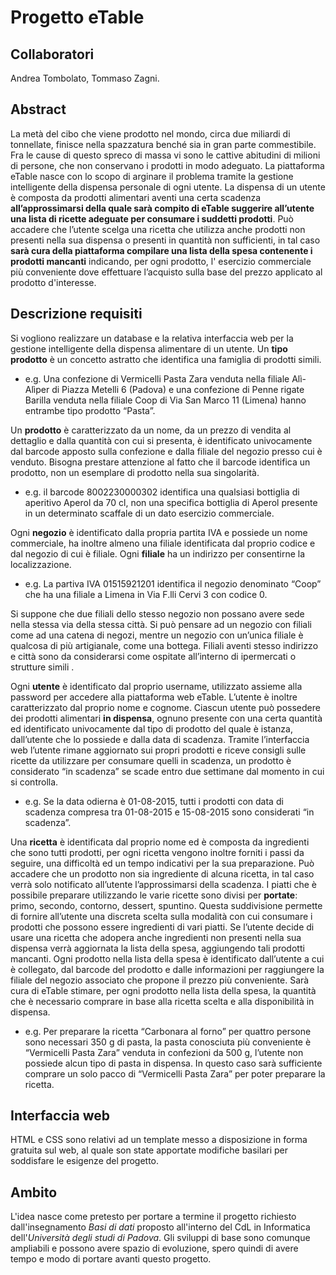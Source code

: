 # Progetto eTable
## Collaboratori
Andrea Tombolato, Tommaso Zagni.

## Abstract
La metà del cibo che viene prodotto nel mondo, circa due miliardi di tonnellate, finisce nella spazzatura benché sia in gran parte commestibile.
Fra le cause di questo spreco di massa vi sono le cattive abitudini di milioni di persone, che non conservano i prodotti in modo adeguato.
La piattaforma eTable nasce con lo scopo di arginare il problema tramite la gestione intelligente della
dispensa personale di ogni utente.
La dispensa di un utente è composta da prodotti alimentari aventi una certa scadenza **all’approssimarsi della quale sarà compito di eTable suggerire all’utente una lista di ricette adeguate per consumare i suddetti prodotti**.
Può accadere che l’utente scelga una ricetta che utilizza anche prodotti non presenti nella sua dispensa o presenti in quantità non sufficienti, in tal caso **sarà cura della piattaforma compilare una lista della spesa contenente i prodotti mancanti** indicando, per ogni prodotto, 
l' esercizio commerciale più conveniente dove effettuare l’acquisto sulla base del prezzo applicato al prodotto d'interesse.

## Descrizione requisiti
Si vogliono realizzare un database e la relativa interfaccia web per la gestione intelligente della dispensa alimentare di un utente.
Un **tipo prodotto** è un concetto astratto che identifica una famiglia di prodotti simili.
* e.g. Una confezione di Vermicelli Pasta Zara venduta nella filiale Alì-Alìper di Piazza Metelli 6 (Padova) e una confezione di Penne rigate Barilla venduta nella filiale Coop di Via San Marco 11 (Limena) hanno entrambe tipo prodotto “Pasta”.

Un **prodotto** è caratterizzato da un nome, da un prezzo di vendita al dettaglio e dalla quantità con cui si presenta, è identificato univocamente dal barcode apposto sulla confezione e dalla filiale del negozio presso cui è venduto.
Bisogna prestare attenzione al fatto che il barcode identifica un prodotto, non un esemplare di prodotto nella sua singolarità.
* e.g. il barcode 8002230000302 identifica una qualsiasi bottiglia di aperitivo Aperol da 70 cl, non una specifica bottiglia di Aperol presente in un determinato scaffale di un dato esercizio commerciale.

Ogni **negozio** è identificato dalla propria partita IVA e possiede un nome commerciale, ha inoltre almeno una filiale identificata dal proprio codice e dal negozio di cui è filiale.
Ogni **filiale** ha un indirizzo per consentirne la localizzazione.
* e.g. La partiva IVA 01515921201 identifica il negozio denominato “Coop” che ha una filiale a Limena in Via F.lli Cervi 3 con codice 0.

Si suppone che due filiali dello stesso negozio non possano avere sede nella stessa via della stessa città.
Si può pensare ad un negozio con filiali come ad una catena di negozi, mentre un negozio con un’unica
filiale è qualcosa di più artigianale, come una bottega.
Filiali aventi stesso indirizzo e città sono da considerarsi come ospitate all’interno di ipermercati o strutture simili .

Ogni **utente** è identificato dal proprio username, utilizzato assieme alla password per accedere alla
piattaforma web eTable. L’utente è inoltre caratterizzato dal proprio nome e cognome.
Ciascun utente può possedere dei prodotti alimentari **in dispensa**, ognuno presente con una certa quantità ed identificato univocamente dal tipo di prodotto del quale è istanza, dall’utente che lo possiede e dalla data di scadenza.
Tramite l’interfaccia web l’utente rimane aggiornato sui propri prodotti e riceve consigli sulle ricette da
utilizzare per consumare quelli in scadenza, un prodotto è considerato “in scadenza” se scade entro due settimane dal momento in cui si controlla.
* e.g. Se la data odierna è 01-08-2015, tutti i prodotti con data di scadenza compresa tra 01-08-2015 e 15-08-2015 sono considerati “in scadenza”.

Una **ricetta** è identificata dal proprio nome ed è composta da ingredienti che sono tutti prodotti, per ogni ricetta vengono inoltre forniti i passi da seguire, una difficoltà ed un tempo indicativi per la sua preparazione.
Può accadere che un prodotto non sia ingrediente di alcuna ricetta, in tal caso verrà solo notificato all’utente l’approssimarsi della scadenza.
I piatti che è possibile preparare utilizzando le varie ricette sono divisi per **portate**: primo, secondo, contorno, dessert, spuntino.
Questa suddivisione permette di fornire all’utente una discreta scelta sulla modalità con cui consumare i prodotti che possono essere ingredienti di vari piatti.
Se l’utente decide di usare una ricetta che adopera anche ingredienti non presenti nella sua dispensa verrà aggiornata la lista della spesa, aggiungendo tali prodotti mancanti.
Ogni prodotto nella lista della spesa è identificato dall’utente a cui è collegato, dal barcode del prodotto e dalle informazioni per raggiungere la filiale del negozio associato che propone il prezzo più conveniente.
Sarà cura di eTable stimare, per ogni prodotto nella lista della spesa, la quantità che è necessario comprare in base alla ricetta scelta e alla disponibilità in dispensa.
* e.g. Per preparare la ricetta “Carbonara al forno” per quattro persone sono necessari 350 g di pasta, la pasta conosciuta più conveniente è “Vermicelli Pasta Zara” venduta in confezioni da 500 g, l’utente non possiede alcun tipo di pasta in dispensa. In questo caso sarà sufficiente comprare un solo pacco di “Vermicelli Pasta Zara” per poter preparare la ricetta.

## Interfaccia web
HTML e CSS sono relativi ad un template messo a disposizione in forma gratuita sul web, al quale son state apportate modifiche basilari per soddisfare le esigenze del progetto.

## Ambito
L'idea nasce come pretesto per portare a termine il progetto richiesto dall'insegnamento *Basi di dati* proposto all'interno del CdL in Informatica dell'*Università degli studi di Padova*. Gli sviluppi di base sono comunque ampliabili e possono avere spazio di evoluzione, spero quindi di avere tempo e modo di portare avanti questo progetto.
